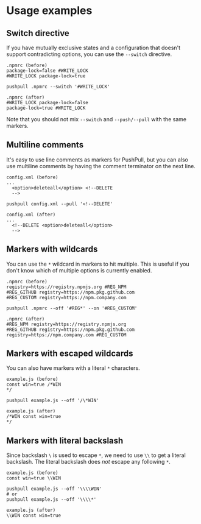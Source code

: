 # Usage examples

## Switch directive

If you have mutually exclusive states and a configuration that doesn't support contradicting options, you can use the `--switch` directive.

```
.npmrc (before)
package-lock=false #WRITE_LOCK
#WRITE_LOCK package-lock=true

pushpull .npmrc --switch '#WRITE_LOCK'

.npmrc (after)
#WRITE_LOCK package-lock=false
package-lock=true #WRITE_LOCK
```

Note that you should not mix `--switch` and `--push/--pull` with the same markers.

## Multiline comments

It's easy to use line comments as markers for PushPull, but you can also use multiline comments by having the comment terminator on the next line.

```
config.xml (before)
...
  <option>deleteall</option> <!--DELETE
  -->

pushpull config.xml --pull '<!--DELETE'

config.xml (after)
...
  <!--DELETE <option>deleteall</option>
  -->
```

## Markers with wildcards

You can use the `*` wildcard in markers to hit multiple. This is useful if you don't know which of multiple options is currently enabled.

```
.npmrc (before)
registry=https://registry.npmjs.org #REG_NPM
#REG_GITHUB registry=https://npm.pkg.github.com
#REG_CUSTOM registry=https://npm.company.com

pushpull .npmrc --off '#REG*' --on '#REG_CUSTOM'

.npmrc (after)
#REG_NPM registry=https://registry.npmjs.org
#REG_GITHUB registry=https://npm.pkg.github.com
registry=https://npm.company.com #REG_CUSTOM
```

## Markers with escaped wildcards

You can also have markers with a literal `*` characters.

```
example.js (before)
const win=true /*WIN
*/

pushpull example.js --off '/\*WIN'

example.js (after)
/*WIN const win=true
*/
```

## Markers with literal backslash

Since backslash `\` is used to escape `*`, we need to use `\\` to get a literal backslash. The literal backslash does
_not_ escape any following `*`.

```
example.js (before)
const win=true \\WIN

pushpull example.js --off '\\\\WIN'
# or
pushpull example.js --off '\\\\*'

example.js (after)
\\WIN const win=true
```
